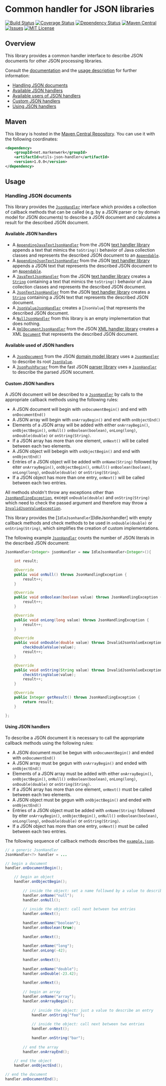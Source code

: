 # Common handler for JSON libraries

[![Build Status](https://travis-ci.org/markenwerk/java-utils-json-handler.svg?branch=master)](https://travis-ci.org/markenwerk/java-utils-json-handler)
[![Coverage Status](https://coveralls.io/repos/github/markenwerk/java-utils-json-handler/badge.svg?branch=master)](https://coveralls.io/github/markenwerk/java-utils-json-handler?branch=master)
[![Dependency Status](https://www.versioneye.com/user/projects/571e4392fcd19a00415b27a7/badge.svg)](https://www.versioneye.com/user/projects/571e4392fcd19a00415b27a7)
[![Maven Central](https://maven-badges.herokuapp.com/maven-central/net.markenwerk/utils-json-handler/badge.svg)](https://maven-badges.herokuapp.com/maven-central/net.markenwerk/utils-json-handler)
[![Issues](https://img.shields.io/github/issues/markenwerk/java-utils-json-handler.svg)](https://github.com/markenwerk/java-utils-json-handler/issues)
[![MIT License](https://img.shields.io/badge/license-MIT-brightgreen.svg)](https://github.com/markenwerk/java-utils-json-handler/blob/master/LICENSE)

## Overview

This library provides a common handler interface to describe JSON documents for other JSON processing libraries.

Consult the [documentation](http://markenwerk.github.io/java-utils-json-handler/javadoc/index.html) and the [usage description](#usage) for further information:

- [Handling JSON documents](#handling-json-documents)
- [Available JSON handlers](#available-json-handlers)
- [Available users of JSON handlers](#available-users-of-json-handlers)
- [Custom JSON handlers](#custom-json-handlers)
- [Using JSON handlers](#using-json-handlers)

## Maven

This library is hosted in the [Maven Central Repository](https://maven-badges.herokuapp.com/maven-central/net.markenwerk/utils-json-handler). You can use it with the following coordinates:

```xml
<dependency>
	<groupId>net.markenwerk</groupId>
	<artifactId>utils-json-handler</artifactId>
	<version>1.0.0</version>
</dependency>
```
 
## Usage

### Handling JSON documents

This library provides the [`JsonHandler`][JsonHandler] interface which provides a collection of callback methods that can be called (e.g. by a JSON parser or by domain model for JSON documents) to describe a JSON document and calculates a result for the described JSON document.

#### Available JSON handlers

- A [`AppendingJavaTextJsonHandler`][AppendingJavaTextJsonHandler] from the JSON [text handler library](https://github.com/markenwerk/java-utils-json-handler-text) appends a text that mimics the `toString()` behavior of Java collection classes and represents the described JSON document to an [`Appendable`][Appendable]. 
- A [`AppendingJsonTextJsonHandler`][AppendingJsonTextJsonHandler] from the JSON [text handler library](https://github.com/markenwerk/java-utils-json-handler-text) appends a JSON text that represents the described JSON document to an [`Appendable`][Appendable]. 
- A [`JavaTextJsonHandler`][JavaTextJsonHandler] from the JSON [text handler library](https://github.com/markenwerk/java-utils-json-handler-text) creates a [`String`][String] containing a text that mimics the `toString()` behavior of Java collection classes and represents the described JSON document. 
- A [`JsonTextJsonHandler`][JsonTextJsonHandler] from the JSON [text handler library](https://github.com/markenwerk/java-utils-json-handler-text) creates a [`String`][String] containing a JSON text that represents the described JSON document. 
- A [`JsonValueJsonHandler`][JsonValueJsonHandler] creates a [`JsonValue`] that represents the described JSON document. 
- A [`NullJsonHandler`][NullJsonHandler] from this library is an empty implementation that does nothing.
- A [`XmlDocumentJsonHandler`][XmlDocumentJsonHandler] from the JSON [XML handler library](https://github.com/markenwerk/java-utils-json-handler-xml) creates a XML [`Document`][Document] that represents the described JSON document.

#### Available used of JSON handlers

- A [`JsonDocument`][JsonDocument] from the JSON [domain model library](https://github.com/markenwerk/java-utils-json-model) uses a [`JsonHandler`][JsonHandler] to describe its root [`JsonValue`][JsonValue].
- A [`JsonPushParser`][JsonPushParser] from the fast JSON [parser library](https://github.com/markenwerk/java-utils-json-parser) uses a [`JsonHandler`][JsonHandler] to describe the parsed JSON socument. 

#### Custom JSON handlers

A JSON document will be described to a [`JsonHandler`][JsonHandler] by calls to the appropriate callback methods using the following rules:

- A JSON document will begin with `onDocumentBegin()` and end with `onDocumentEnd()`
- A JSON array will begin with `onArrayBegin()` and end with `onObjectEnd()`
- Elements of a JSON array will be added with either `onArrayBegin()`, `onObjectBegin()`, `onNull()` `onBoolean(boolean)`, `onLong(long)`, `onDouble(double)` or `onString(String)`.
- If a JSON array has more than one element, `onNext()` will be called between each two elements.
- A JSON object will bebegin with `onObjectBegin()` and end with `onObjectEnd()`
- Entries of a JSON object will be added with `onName(String)` followed by eiter `onArrayBegin()`, `onObjectBegin()`, `onNull()` `onBoolean(boolean)`, `onLong(long)`, `onDouble(double)` or `onString(String)`.
- If a JSON object has more than one entry, `onNext()` will be called between each two entries.

All methods sholdn't throw any exceptions other than [`JsonHandlingException`][JsonHandlingException], except `onDouble(double)` and `onString(String)` which need to check the passed argument and therefore may throw a [`InvalidJsonValueException`][InvalidJsonValueException].

This library provides the [`IdleJsonhandler`][IdleJsonhandler] with empty callback methods and check methods to be used in `onDouble(double)` or `onString(String)`, which simplifies the creation of custom implementations.

The following example [`JsonHandler`][JsonHandler] counts the number of JSON literals in the described JSON document:

```java
JsonHandler<Integer> jsonHandler = new IdleJsonHandler<Integer>(){

	int result;

	@Override
	public void onNull() throws JsonHandlingException {
		result++;
	}

	@Override
	public void onBoolean(boolean value) throws JsonHandlingException {
		result++;
	}

	@Override
	public void onLong(long value) throws JsonHandlingException {
		result++;
	}

	@Override
	public void onDouble(double value) throws InvalidJsonValueException, JsonHandlingException {
		checkDoubleValue(value);
		result++;
	}

	@Override
	public void onString(String value) throws InvalidJsonValueException, JsonHandlingException {
		checkStringValue(value);
		result++;
	}

	@Override
	public Integer getResult() throws JsonHandlingException {
		return result;
	}

};
```

#### Using JSON handlers

To describe a JSON document it is necessary to call the appropriate callback methods using the following rules:

- A JSON document must be begun with `onDocumentBegin()` and ended with `onDocumentEnd()`
- A JSON array must be gegun with `onArrayBegin()` and ended with `onObjectEnd()`
- Elements of a JSON array must be added with either `onArrayBegin()`, `onObjectBegin()`, `onNull()` `onBoolean(boolean)`, `onLong(long)`, `onDouble(double)` or `onString(String)`.
- If a JSON array has more than one element, `onNext()` must be called between each two elements.
- A JSON object must be gegun with `onObjectBegin()` and ended with `onObjectEnd()`
- Entries of a JSON object must be added with `onName(String)` followed by eiter `onArrayBegin()`, `onObjectBegin()`, `onNull()` `onBoolean(boolean)`, `onLong(long)`, `onDouble(double)` or `onString(String)`.
- If a JSON object has more than one entry, `onNext()` must be called between each two entries.

The following sequence of callback methods describes the [`example.json`](https://gist.github.com/toKrause/208992e7625f0b8a9d04e7283f09fc26).

```java
// a generic JsonHandler
JsonHandler<?> handler = ...

// begin a document
handler.onDocumentBegin();

	// begin an object
	handler.onObjectBegin();
	
		// inside the object: set a name followed by a value to describe an entry
		handler.onName("null");
		handler.onNull();
	
		// inside the object: call next between two entries
		handler.onNext();
		
		handler.onName("boolean");
		handler.onBoolean(true);
		
		handler.onNext();
		
		handler.onName("long");
		handler.onLong(-42);
		
		handler.onNext();
		
		handler.onName("double");
		handler.onDouble(-23.42);
		
		handler.onNext();
		
		// begin an array
		handler.onName("array");
		handler.onArrayBegin();
		
			// inside the object: just a value to describe an entry
			handler.onString("foo");
		
			// inside the object: call next between two entries
			handler.onNext();
		
			handler.onString("bar");
		
		// end the array
		handler.onArrayEnd();
	
	// end the object
	handler.onObjectEnd();

// end the document
handler.onDocumentEnd();
```

[JsonHandler]: http://markenwerk.github.io/java-utils-json-handler/index.html?net/markenwerk/utils/json/handler/JsonHandler.html
[JsonHandlingException]: http://markenwerk.github.io/java-utils-json-handler/index.html?net/markenwerk/utils/json/handler/JsonHandlingException.html
[NullJsonHandler]: http://markenwerk.github.io/java-utils-json-handler/index.html?net/markenwerk/utils/json/handler/NullJsonHandler.html

[AppendingJavaTextJsonHandler]: https://markenwerk.github.io/java-utils-json-handler-text/index.html?net/markenwerk/utils/json/handler/text/AppendingJavaTextJsonHandler.html
[AppendingJsonTextJsonHandler]: https://markenwerk.github.io/java-utils-json-handler-text/index.html?net/markenwerk/utils/json/handler/text/AppendingJsonTextJsonHandler.html
[JavaTextJsonHandler]: http://markenwerk.github.io/java-utils-json-handler-text/index.html?net/markenwerk/utils/json/handler/text/JavaTextJsonHandler.html
[JsonTextJsonHandler]: http://markenwerk.github.io/java-utils-json-handler-text/index.html?net/markenwerk/utils/json/handler/text/JsonTextJsonHandler.html

[XmlDocumentJsonHandler]: http://markenwerk.github.io/java-utils-json-handler-xml/index.html?net/markenwerk/utils/json/handler/xml/XmlDocumentJsonHandler.html

[InvalidJsonValueException]: http://markenwerk.github.io/java-utils-json-common/index.html?net/markenwerk/utils/json/common/InvalidJsonValueException.html

[JsonPushParser]: http://markenwerk.github.io/java-utils-json-parser/index.html?net/markenwerk/utils/json/common/JsonPushParser.html

[JsonDocument]: https://markenwerk.github.io/java-utils-json-model/index.html?net/markenwerk/utils/json/model/JsonDocument.html
[JsonValue]: https://markenwerk.github.io/java-utils-json-model/index.html?net/markenwerk/utils/json/model/JsonValue.html
[JsonValueJsonHandler]: https://markenwerk.github.io/java-utils-json-model/index.html?net/markenwerk/utils/json/model/processing/JsonValueJsonHandler.html

[Appendable]: http://docs.oracle.com/javase/8/docs/api/index.html?java/lang/Appendable.html
[Document]: https://docs.oracle.com/javase/8/docs/api/index.html?org/w3c/dom/Document.html
[String]: http://docs.oracle.com/javase/8/docs/api/index.html?java/lang/String.html

